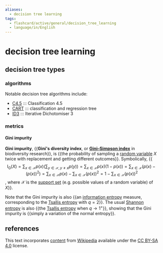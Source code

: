 ```yaml
---
aliases:
  - decision tree learning
tags:
  - flashcard/active/general/decision_tree_learning
  - language/in/English
---
```


# decision tree learning

## decision tree types

### algorithms

Notable decision tree algorithms include:

- [C4.5](C4.5%20algorithm.md) ::: Classification 4.5 <!--SR:!2025-04-15,282,330!2025-04-20,286,330-->
- [CART](classification%20and%20regression%20tree.md) ::: classification and regression tree <!--SR:!2025-02-19,239,330!2025-04-24,289,330-->
- [ID3](ID3%20algorithm.md) ::: Iterative Dichotomiser 3 <!--SR:!2024-10-07,121,290!2025-04-11,278,330-->

### metrics

#### Gini impurity

__Gini impurity__, {{__Gini's diversity index__, or __[Gini–Simpson index](diversity%20index.md#Gini–Simpson%20index)__ in biodiversity research}}, is {{the probability of sampling a [random variable](random%20variable.md) $X$ twice with replacement and getting different outcomes}}. Symbolically, {{$$\operatorname{I_G}(X) = \sum_{x \in \mathcal X} p(x) \left( \sum_{y \in \mathcal X, y \ne x} p(y) \right) = \sum_{x \in \mathcal X} p(x) (1 - p(x)) = \sum_{x \in \mathcal X} \left(p(x) - (p(x))^2 \right) = \sum_{x \in \mathcal X} p(x) - \sum_{x \in \mathcal X} (p(x))^2 = 1 - \sum_{x \in \mathcal X} (p(x))^2$$, where $\mathcal X$ is the [support set](support%20(mathematics).md) (e.g. possible values of a random variable) of $X$}}. <!--SR:!2024-08-20,86,250!2025-02-10,191,270!2025-01-21,178,270-->

Note that the Gini impurity is also {{an [information entropy](entropy%20(information%20theory).md) measure, corresponding to the [Tsallis entropy](Tsallis%20entropy.md) with $q = 2$}}. The usual [Shannon entropy](entropy%20(information%20theory).md) is also {{the [Tsallis entropy](Tsallis%20entropy.md) when $q \to 1^+$}}, showing that the Gini impurity is {{simply a variation of the normal entropy}}. <!--SR:!2024-12-28,192,310!2025-01-24,213,310!2025-04-23,288,330-->

## references

This text incorporates [content](https://en.wikipedia.org/wiki/decision_tree_learning) from [Wikipedia](Wikipedia.md) available under the [CC BY-SA 4.0](https://creativecommons.org/licenses/by-sa/4.0/) license.
